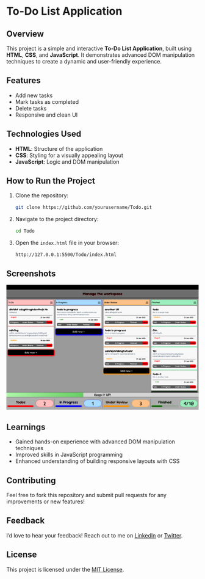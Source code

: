 # To-Do List Application

## Overview
This project is a simple and interactive **To-Do List Application**, built using **HTML**, **CSS**, and **JavaScript**. It demonstrates advanced DOM manipulation techniques to create a dynamic and user-friendly experience.

## Features
- Add new tasks
- Mark tasks as completed
- Delete tasks
- Responsive and clean UI

## Technologies Used
- **HTML**: Structure of the application
- **CSS**: Styling for a visually appealing layout
- **JavaScript**: Logic and DOM manipulation

## How to Run the Project
1. Clone the repository:
   ```bash
   git clone https://github.com/yourusername/Todo.git
   ```
2. Navigate to the project directory:
   ```bash
   cd Todo
   ```
3. Open the `index.html` file in your browser:
   ```
   http://127.0.0.1:5500/Todo/index.html
   ```

## Screenshots
![To-Do App Screenshot](screenshot.png)

## Learnings
- Gained hands-on experience with advanced DOM manipulation techniques
- Improved skills in JavaScript programming
- Enhanced understanding of building responsive layouts with CSS

## Contributing
Feel free to fork this repository and submit pull requests for any improvements or new features!

## Feedback
I’d love to hear your feedback! Reach out to me on [LinkedIn](https://linkedin.com/in/yourprofile) or [Twitter](https://twitter.com/yourhandle).

## License
This project is licensed under the [MIT License](LICENSE).

